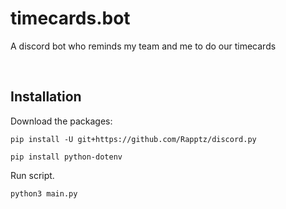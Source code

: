 # timecards.bot
A discord bot who reminds my team and me to do our timecards

<br>

## Installation

Download the packages:
```terminal
pip install -U git+https://github.com/Rapptz/discord.py
```
```terminal
pip install python-dotenv
```

Run script.
```python
python3 main.py
```